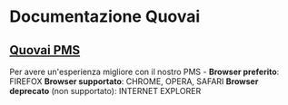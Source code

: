 
# Documentazione Quovai

## [Quovai PMS](quovai-pms-it.md)

Per avere un'esperienza migliore con il nostro PMS - 
**Browser preferito**: FIREFOX
**Browser supportato**: CHROME, OPERA, SAFARI
**Browser deprecato** (non supportato): INTERNET EXPLORER